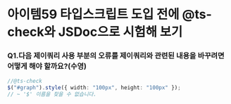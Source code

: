 # 아이템59 타입스크립트 도입 전에 @ts-check와 JSDoc으로 시험해 보기

### Q1.다음 제이쿼리 사용 부분의 오류를 제이쿼리와 관련된 내용을 바꾸려면 어떻게 해야 할까요?(수영)
```ts
//@ts-check
$("#graph").style({ width: "100px", height: "100px" });
// ~ '$' 이름을 찾을 수 없습니다.


```
